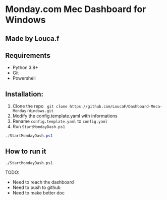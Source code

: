 # Monday.com Mec Dashboard for Windows
## Made by Louca.f

## Requirements
- Python 3.8+
- Git
- Powershell

## Installation:
1. Clone the repo
`` git clone https://github.com/LoucaF/Dashboard-Meca-Monday-Windows.git``
2. Modify the config.template.yaml with informations
3. Rename ``config.template.yaml`` to ``config.yaml``
4. Run ``StartMondayDash.ps1``
```ps1
./StartMondayDash.ps1
```

## How to run it
`` ./StartMondayDash.ps1 ``


TODO:
- Need to reach the dashboard
- Need to push to github
- Need to make better doc